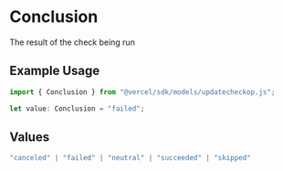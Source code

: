 # Conclusion

The result of the check being run

## Example Usage

```typescript
import { Conclusion } from "@vercel/sdk/models/updatecheckop.js";

let value: Conclusion = "failed";
```

## Values

```typescript
"canceled" | "failed" | "neutral" | "succeeded" | "skipped"
```